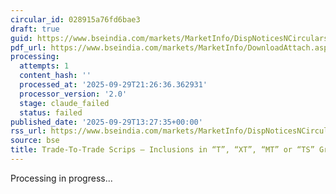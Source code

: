 ```yaml
---
circular_id: 028915a76fd6bae3
draft: true
guid: https://www.bseindia.com/markets/MarketInfo/DispNoticesNCirculars.aspx?Noticeid={972B62AD-5CA8-4703-A183-25DDA233A7C1}&noticeno=20250929-66&dt=09/29/2025&icount=66&totcount=87&flag=0
pdf_url: https://www.bseindia.com/markets/MarketInfo/DownloadAttach.aspx?id=20250929-66&attachedId=5bfb6508-4d60-4994-88a5-6b7f1c7154a8
processing:
  attempts: 1
  content_hash: ''
  processed_at: '2025-09-29T21:26:36.362931'
  processor_version: '2.0'
  stage: claude_failed
  status: failed
published_date: '2025-09-29T13:27:35+00:00'
rss_url: https://www.bseindia.com/markets/MarketInfo/DispNoticesNCirculars.aspx?Noticeid={972B62AD-5CA8-4703-A183-25DDA233A7C1}&noticeno=20250929-66&dt=09/29/2025&icount=66&totcount=87&flag=0
source: bse
title: Trade-To-Trade Scrips – Inclusions in “T”, “XT”, “MT” or “TS” Group
---
```


Processing in progress...
